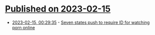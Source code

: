 # [Published on 2023-02-15](index.md)

* [2023-02-15, 00:29:35](https://news.ycombinator.com/item?id=34798338) - [Seven states push to require ID for watching porn online](https://arstechnica.com/tech-policy/2023/02/seven-states-push-to-require-id-for-watching-porn-online/)
